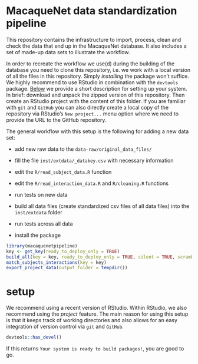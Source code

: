 
<!-- README.md is generated from README.Rmd. Please edit that file -->

# MacaqueNet data standardization pipeline

<!-- badges: start -->
<!-- badges: end -->

This repository contains the infrastructure to import, process, clean
and check the data that end up in the MacaqueNet database. It also
includes a set of made-up data sets to illustrate the workflow.

In order to recreate the workflow we use(d) during the building of the
database you need to clone this repository, i.e. we work with a local
version of all the files in this repository. Simply *installing* the
package won’t suffice. We highly recommend to use RStudio in combination
with the `devtools` package. [Below](#setup) we provide a short
description for setting up your system. In brief: download and unpack
the zipped version of this repository. Then create an RStudio project
with the content of this folder. If you are familiar with `git` and
`GitHub` you can also directly create a local copy of the repository via
RStudio’s `New project...` menu option where we need to provide the URL
to the GitHub repository.

The general workflow with this setup is the following for adding a new
data set:

- add new raw data to the `data-raw/original_data_files/`

- fill the file `inst/extdata/_datakey.csv` with necessary information

- edit the `R/read_subject_data.R` function

- edit the `R/read_interaction_data.R` and `R/cleaning.R` functions

- run tests on new data

- build all data files (create standardized csv files of all data files)
  into the `inst/extdata` folder

- run tests across all data

- install the package

``` r
library(macaquenetpipeline)
key <- get_key(ready_to_deploy_only = TRUE)
build_all(key = key, ready_to_deploy_only = TRUE, silent = TRUE, scramble = FALSE)
match_subjects_interactions(key = key)
export_project_data(output_folder = tempdir())
```

# setup

We recommend using a recent version of RStudio. Within RStudio, we also
recommend using the *project* feature. The main reason for using this
setup is that it keeps track of working directories and also allows for
an easy integration of version control via `git` and `GitHub`.

``` r
devtools::has_devel()
```

If this returns `Your system is ready to build packages!`, you are good
to go.
